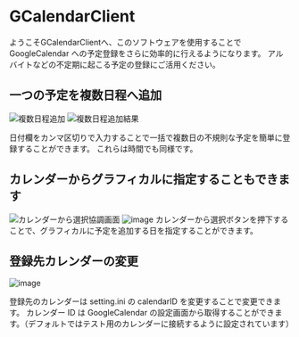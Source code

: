 # GCalendarClient

ようこそGCalendarClientへ、このソフトウェアを使用することで GoogleCalendar への予定登録をさらに効率的に行えるようになります。
アルバイトなどの不定期に起こる予定の登録にご活用ください。

## 一つの予定を複数日程へ追加
![複数日程追加](https://user-images.githubusercontent.com/55190661/182026090-f16fb1e9-929d-45d9-8781-fe5a011ef7f0.png)
![複数日程追加結果](https://user-images.githubusercontent.com/55190661/182026099-ec2bc522-e26f-4f44-92bf-3c71719c9922.png)

日付欄をカンマ区切りで入力することで一括で複数日の不規則な予定を簡単に登録することができます。
これらは時間でも同様です。

## カレンダーからグラフィカルに指定することもできます

![カレンダーから選択協調画面](https://user-images.githubusercontent.com/55190661/182070202-4d5da4ec-0918-4592-82cc-11aa1fc49c01.png)
![image](https://user-images.githubusercontent.com/55190661/182070278-1c83f738-ac73-4f0d-a474-a7d1aa2e16ae.png)
カレンダーから選択ボタンを押下することで、グラフィカルに予定を追加する日を指定することができます。

## 登録先カレンダーの変更
![image](https://user-images.githubusercontent.com/55190661/182026178-e9cba667-cd13-4947-871a-456f2f93efc1.png)

登録先のカレンダーは setting.ini の calendarID を変更することで変更できます。
カレンダー ID は GoogleCalendar の設定画面から取得することができます。（デフォルトではテスト用のカレンダーに接続するように設定されています）
